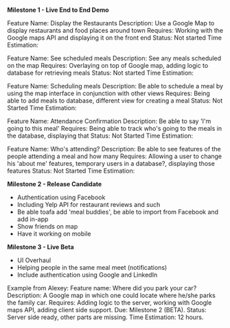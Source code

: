 **Milestone 1 - Live End to End Demo**

Feature Name: Display the Restaurants
Description: Use a Google Map to display restaurants and food places around town
Requires: Working with the Google maps API and displaying it on the front end
Status: Not started
Time Estimation: 

Feature Name: See scheduled meals
Description: See any meals scheduled on the map
Requires: Overlaying on top of Google map, adding logic to database for retrieving meals
Status: Not started
Time Estimation:

Feature Name: Scheduling meals
Description: Be able to schedule a meal by using the map interface in conjunction with other views
Requires: Being able to add meals to database, different view for creating a meal
Status: Not Started
Time Estimation:

Feature Name: Attendance Confirmation
Description: Be able to say 'I'm going to this meal'
Requires: Being able to track who's going to the meals in the database, displaying that
Status: Not Started
Time Estimation:

Feature Name: Who's attending?
Description: Be able to see features of the people attending a meal and how many
Requires: Allowing a user to change his 'about me' features, temporary users in a database?, displaying those features
Status: Not Started
Time Estimation:

**Milestone 2 - Release Candidate**

- Authentication using Facebook
- Including Yelp API for restaurant reviews and such
- Be able toafa add 'meal buddies', be able to import from Facebook and add in-app
- Show friends on map
- Have it working on mobile

**Milestone 3 - Live Beta**

- UI Overhaul
- Helping people in the same meal meet (notifications)
- Include authentication using Google and LinkedIn




Example from Alexey:
Feature name: Where did you park your car?
Description: A Google map in which one could locate where he/she parks the family car.
Requires: Adding logic to the server, working with Google maps API, adding client side support.
Due: Milestone 2 (BETA).
Status: Server side ready, other parts are missing.
Time Estimation: 12 hours.

